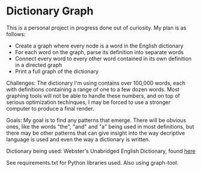 # Dictionary Graph
 This is a personal project in progress done out of curiosity. My plan is as follows:

 - Create a graph where every node is a word in the English dictionary
 - For each word on the graph, parse its definition into separate words
 - Connect every word to every other word contained in its own definition in a directed graph
 - Print a full graph of the dictionary

 Challenges: The dictionary I'm using contains over 100,000 words, each with definitions containing a range of one to a few dozen words. Most graphing tools will not be able to handle these numbers, and on top of serious optimization techinques, I may be forced to use a stronger computer to produce a final render.

 Goals: My goal is to find any patterns that emerge. There will be obvious ones, like the words "the", "and" and "a" being used in most definitions, but there may be other patterns that can give insight into the way decriptive language is used and even the way a dictionary is written.

Dictionary being used: Webster's Unabridged English Dictionary, found [here](https://github.com/matthewreagan/WebstersEnglishDictionary)

See requirements.txt for Python libraries used. Also using graph-tool.